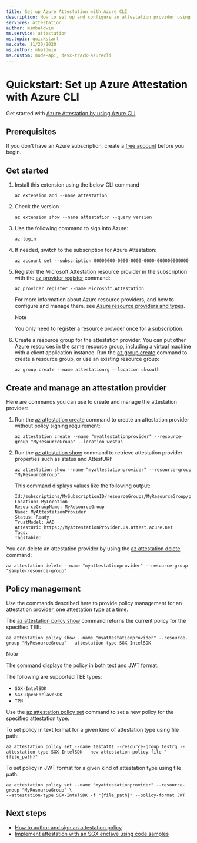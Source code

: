 ```yaml
---
title: Set up Azure Attestation with Azure CLI
description: How to set up and configure an attestation provider using Azure CLI.
services: attestation
author: msmbaldwin
ms.service: attestation
ms.topic: quickstart
ms.date: 11/20/2020
ms.author: mbaldwin
ms.custom: mode-api, devx-track-azurecli
---
```

# Quickstart: Set up Azure Attestation with Azure CLI

Get started with [Azure Attestation by using Azure CLI](/cli/azure/attestation).

## Prerequisites

If you don't have an Azure subscription, create a [free account](https://azure.microsoft.com/free/?WT.mc_id=A261C142F) before you begin.

## Get started

1. Install this extension using the below CLI command

   ```azurecli
   az extension add --name attestation
   ```
   
1. Check the version

   ```azurecli
   az extension show --name attestation --query version
   ```

1. Use the following command to sign into Azure:

   ```azurecli
   az login
   ```

1. If needed, switch to the subscription for Azure Attestation:

   ```azurecli
   az account set --subscription 00000000-0000-0000-0000-000000000000
   ```

1. Register the Microsoft.Attestation resource provider in the subscription with the [az provider register](/cli/azure/provider#az_provider_register) command:

   ```azurecli
   az provider register --name Microsoft.Attestation
   ```

   For more information about Azure resource providers, and how to configure and manage them, see [Azure resource providers and types](../azure-resource-manager/management/resource-providers-and-types.md).

   > [!NOTE]
   > You only need to register a resource provider once for a subscription.

1. Create a resource group for the attestation provider. You can put other Azure resources in the same resource group, including a virtual machine with a client application instance. Run the [az group create](/cli/azure/group#az_group_create) command to create a resource group, or use an existing resource group:

   ```azurecli
   az group create --name attestationrg --location uksouth
   ```

## Create and manage an attestation provider

Here are commands you can use to create and manage the attestation provider:

1. Run the [az attestation create](/cli/azure/attestation#az_attestation_create) command to create an attestation provider without policy signing requirement:

   ```azurecli
   az attestation create --name "myattestationprovider" --resource-group "MyResourceGroup" --location westus
   ```
   
1. Run the [az attestation show](/cli/azure/attestation#az_attestation_show) command to retrieve attestation provider properties such as status and AttestURI:

   ```azurecli
   az attestation show --name "myattestationprovider" --resource-group "MyResourceGroup"
   ```

   This command displays values like the following output:

   ```output
   Id:/subscriptions/MySubscriptionID/resourceGroups/MyResourceGroup/providers/Microsoft.Attestation/attestationProviders/MyAttestationProvider
   Location: MyLocation
   ResourceGroupName: MyResourceGroup
   Name: MyAttestationProvider
   Status: Ready
   TrustModel: AAD
   AttestUri: https://MyAttestationProvider.us.attest.azure.net
   Tags:
   TagsTable:
   ```

You can delete an attestation provider by using the [az attestation delete](/cli/azure/attestation#az_attestation_delete) command:

```azurecli
az attestation delete --name "myattestationprovider" --resource-group "sample-resource-group"
```

## Policy management

Use the commands described here to provide policy management for an attestation provider, one attestation type at a time.

The [az attestation policy show](/cli/azure/attestation/policy#az_attestation_policy_show) command returns the current policy for the specified TEE:

```azurecli
az attestation policy show --name "myattestationprovider" --resource-group "MyResourceGroup" --attestation-type SGX-IntelSDK
```

> [!NOTE]
> The command displays the policy in both text and JWT format.

The following are supported TEE types:

- `SGX-IntelSDK`
- `SGX-OpenEnclaveSDK`
- `TPM`

Use the [az attestation policy set](/cli/azure/attestation/policy#az_attestation_policy_set) command to set a new policy for the specified attestation type.

To set policy in text format for a given kind of attestation type using file path:

```azurecli
az attestation policy set --name testatt1 --resource-group testrg --attestation-type SGX-IntelSDK --new-attestation-policy-file "{file_path}"
```

To set policy in JWT format for a given kind of attestation type using file path:

```azurecli
az attestation policy set --name "myattestationprovider" --resource-group "MyResourceGroup" \
--attestation-type SGX-IntelSDK -f "{file_path}" --policy-format JWT
```

## Next steps

- [How to author and sign an attestation policy](author-sign-policy.md)
- [Implement attestation with an SGX enclave using code samples](/samples/browse/?expanded=azure&terms=attestation)

